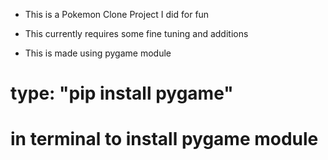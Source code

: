 - This is a Pokemon Clone Project I did for fun
- This currently requires some fine tuning and additions

- This is made using pygame module
# type: "pip install pygame"
# in terminal to install pygame module
